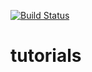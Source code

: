[![Build Status](https://travis-ci.org/jvrc/tutorials.svg?branch=master)](https://travis-ci.org/jvrc/tutorials)

# tutorials
